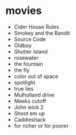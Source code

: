 # movies

- Cider House Rules
- Smokey and the Bandit
- Source Code
- Oldboy
- Shutter Island
- rosewater
- the fountain
- the fly
- color out of space
- spotlight
- true lies
- Mulholland drive
- Meeks cutoff
- John wick 2
- Shoot em up
- Caddieshack
- for richer or for poorer
